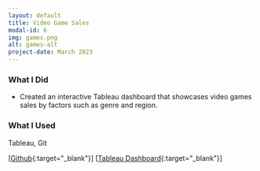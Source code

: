 ```yaml
---
layout: default
title: Video Game Sales
modal-id: 6
img: games.png
alt: games-alt
project-date: March 2023
---
```


### What I Did
- Created an interactive Tableau dashboard that showcases video games sales by factors such as genre and region.

### What I Used
Tableau, Git

[[Github](https://github.com/j3li/Video-Games-Sales-Analysis/edit/main/README.md){:target="_blank"}]
[[Tableau Dashboard](https://public.tableau.com/app/profile/jing3638/viz/VideoGameSales_16785155468120/VideoGameSales){:target="_blank"}]
